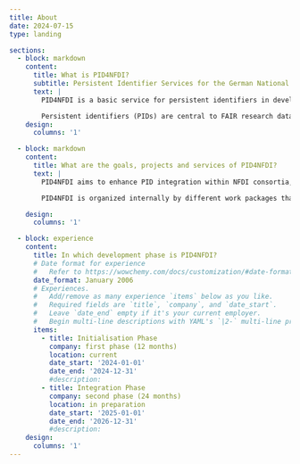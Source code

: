 ```yaml
---
title: About
date: 2024-07-15
type: landing

sections:
  - block: markdown
    content:
      title: What is PID4NFDI?
      subtitle: Persistent Identifier Services for the German National Research Data Infrastructure (NFDI)
      text: |
        PID4NFDI is a basic service for persistent identifiers in development for the German National Research Data Infrastructure ([Nationale Forschungsdaten&shy;infrastruktur – NFDI](https://www.nfdi.de/?lang=en)). PID4NFDI is part of [Base4NFDI](https://base4nfdi.de/) and is currently in its initialisation phase, the first of three service development phases.

        Persistent identifiers (PIDs) are central to FAIR research data management. However, different disciplines and different resources result in diverse requirements and the different NFDI consortia have different levels of maturity in PID implementation. PID4NFDI will design a work programme to build an NFDI foundation service on established PID infrastructures.
    design:
      columns: '1'

  - block: markdown
    content:
      title: What are the goals, projects and services of PID4NFDI?
      text: |
        PID4NFDI aims to enhance PID integration within NFDI consortia, considering varying provider maturity levels and community adaption. Our goal is to boost PID impact by improving metadata quality and interoperability through technical, organisational, and strategic measures. Governance guidelines, outreach efforts, and a modular training concept will promote PID awareness and adoption across disciplines, prototyped collaboratively with consortia partners to ensure broad applicability within NFDI. The interoperability, metadata, governance, training/support and community engagement components will together form the PID Coordination Hub, which will be a central entry point for users of the PID4NFDI service portfolio.

        PID4NFDI is organized internally by different work packages that cover these measures and areas of engagement. We operate as part of [Base4NFDI](https://base4nfdi.de/), a joint initiative of all 26 consortia within NFDI to foster and establish reliable NFDI-wide basic services, and are one of [several basic services in development](https://base4nfdi.de/projects). 

    design:
      columns: '1'

  - block: experience
    content:
      title: In which development phase is PID4NFDI?
      # Date format for experience
      #   Refer to https://wowchemy.com/docs/customization/#date-format
      date_format: January 2006
      # Experiences.
      #   Add/remove as many experience `items` below as you like.
      #   Required fields are `title`, `company`, and `date_start`.
      #   Leave `date_end` empty if it's your current employer.
      #   Begin multi-line descriptions with YAML's `|2-` multi-line prefix.
      items:
        - title: Initialisation Phase
          company: first phase (12 months)
          location: current
          date_start: '2024-01-01'
          date_end: '2024-12-31'
          #description: 
        - title: Integration Phase
          company: second phase (24 months)
          location: in preparation
          date_start: '2025-01-01'
          date_end: '2026-12-31'
          #description: 
    design:
      columns: '1'
---
```

